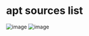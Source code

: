 # apt sources list

![image](https://user-images.githubusercontent.com/112669045/198166713-838cd9cc-47f3-4b8b-b2c8-62da75c3df5e.png)
![image](https://user-images.githubusercontent.com/112669045/198166835-e1a2729b-b4a9-498d-bece-4c7d27d3384d.png)

